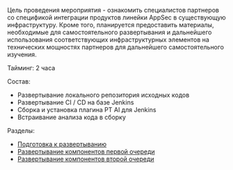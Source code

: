 Цель проведения мероприятия - ознакомить специалистов партнеров со спецификой интеграции продуктов линейки AppSec в существующую инфраструктуру. Кроме того, планируется предоставить материалы, необходимые для самостоятельного развертывания и дальнейшего использования соответствующих инфраструктурных элементов на технических мощностях партнеров для дальнейшего самостоятельного изучения.

Тайминг: 2 часа

Состав:
- Развертывание локального репозитория исходных кодов
- Развертывание CI / CD на базе Jenkins
- Сборка и установка плагина PT AI для Jenkins
- Встраивание анализа кода в сборку

Разделы:
- [Подготовка к развертыванию](Подготовка%20к%20развертыванию.md)
- [Развертывание компонентов первой очереди](Развертывание%20компонентов%20первой%20очереди.md)
- [Развертывание компонентов второй очереди](Развертывание%20компонентов%20второй%20очереди.md)